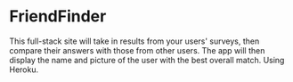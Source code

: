 # FriendFinder
This full-stack site will take in results from your users' surveys, then compare their answers with those from other users. The app will then display the name and picture of the user with the best overall match. Using Heroku. 
